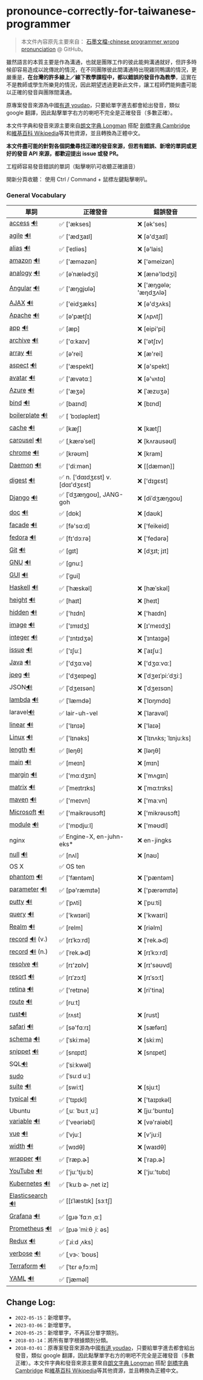# pronounce-correctly-for-taiwanese-programmer

> 本文件內容原先主要來自： [石墨文檔-chinese programmer wrong pronunciation](https://github.com/shimohq/chinese-programmer-wrong-pronunciation) @ GitHub。

雖然語言的本質主要是作為溝通，也就是團隊工作的彼此能夠溝通就好，但許多時候卻容易造成以訛傳訛的情況，在不同團隊彼此間溝通時出現雞同鴨講的情況，更嚴重是，**在台灣的許多線上／線下教學課程中，都以錯誤的發音作為教學**，這實在不是教師或學生所樂見的情況，因此期望透過更新此文件，讓工程師們能夠盡可能以正確的發音與團隊間溝通。

原專案發音來源為中國[有道 youdao](https://www.youdao.com/)，只要給單字進去都會給出發音，類似 google 翻譯，因此點擊單字右方的喇吧不完全是正確發音（多數正確）。

本文件字典和發音來源主要來自[朗文字典 Longman](https://www.ldoceonline.com/) 搭配 [劍橋字典 Cambridge](https://dictionary.cambridge.org/zht/) 和[維基百科 Wikipedia](https://www.wikipedia.org/)等其他資源，並且轉換為正體中文。

**本文件盡可能的針對各個詞彙尋找正確的發音來源，但若有錯誤、新增的單詞或更好的發音 API 來源，都歡迎提出 issue 或發 PR。**

工程師容易發音錯誤的單詞（點擊喇叭可收聽正確讀音）

開新分頁收聽： 使用 Ctrl / Command + 鼠標左鍵點擊喇叭。

### General Vocabulary

| 單詞                                                                                                                                                                                                                             | 正確發音                        | 錯誤發音               |
| -------------------------------------------------------------------------------------------------------------------------------------------------------------------------------------------------------------------------------- | ------------------------------- | ---------------------- |
| [access](https://www.ldoceonline.com/dictionary/access) [🔊](https://www.ldoceonline.com/media/english/ameProns/access1.mp3)                                                                                                      | ✅ ['ækses]                      | ❌ [ək'ses]             |
| [agile](https://www.ldoceonline.com/dictionary/agile) [🔊](https://www.ldoceonline.com/media/english/ameProns/agile.mp3)                                                                                                          | ✅ ['ædʒaɪl]                     | ❌ [ə'dʒaɪl]            |
| [alias](https://www.ldoceonline.com/dictionary/alias) [🔊](https://www.ldoceonline.com/media/english/ameProns/alias1.mp3)                                                                                                         | ✅ [ˈeɪliəs]                     | ❌ [ə'lais]             |
| [amazon](https://www.ldoceonline.com/dictionary/amazon) [🔊](https://www.ldoceonline.com/media/english/ameProns/amazon_n.mp3)                                                                                                     | ✅ ['æməzən]                     | ❌ ['əmeizən]           |
| [analogy](https://www.ldoceonline.com/dictionary/analogy) [🔊](https://www.ldoceonline.com/media/english/ameProns/analogy.mp3)                                                                                                    | ✅ [əˈnælədʒi]                   | ❌ [ænə'lɒdʒi]          |
| [Angular](https://www.ldoceonline.com/dictionary/Angular) [🔊](https://www.ldoceonline.com/media/english/ameProns/angular.mp3)                                                                                                    | ✅ ['æŋgjʊlə]                    | ❌ ['æŋɡələ; 'æŋdʒʌlə]  |
| [AJAX](https://www.ldoceonline.com/dictionary/AJAX) [🔊](https://www.ldoceonline.com/media/english/ameProns/lpd_ajax.mp3)                                                                                                         | ✅ ['eidʒæks]                    | ❌ [ə'dʒʌks]            |
| [Apache](https://www.ldoceonline.com/dictionary/Apache) [🔊](https://www.ldoceonline.com/media/english/ameProns/apache.mp3)                                                                                                       | ✅ [ə'pætʃɪ]                     | ❌ [ʌpʌtʃ]              |
| [app](https://www.ldoceonline.com/dictionary/app) [🔊](https://www.ldoceonline.com/media/english/ameProns/ld5_app.mp3)                                                                                                            | ✅ [æp]                          | ❌ [eipi'pi]            |
| [archive](https://www.ldoceonline.com/dictionary/archive) [🔊](https://www.ldoceonline.com/media/english/ameProns/laadarchive.mp3)                                                                                                | ✅ ['ɑːkaɪv]                     | ❌ ['ətʃɪv]             |
| [array](https://www.ldoceonline.com/dictionary/array) [🔊](https://www.ldoceonline.com/media/english/ameProns/array1.mp3)                                                                                                         | ✅ [ə'rei]                       | ❌ [æ'rei]              |
| [aspect](https://www.ldoceonline.com/dictionary/aspect) [🔊](https://www.ldoceonline.com/media/english/ameProns/aspect.mp3)                                                                                                       | ✅ ['æspekt]                     | ❌ [ə'spekt]            |
| [avatar](https://www.ldoceonline.com/dictionary/avatar) [🔊](https://www.ldoceonline.com/media/english/ameProns/avatar.mp3)                                                                                                       | ✅ ['ævətɑː]                     | ❌ [ə'vʌtɑ]             |
| [Azure](https://www.ldoceonline.com/dictionary/Azure) [🔊](https://www.ldoceonline.com/media/english/ameProns/azure.mp3)                                                                                                          | ✅ ['æʒə]                        | ❌ [ˈæzʊʒə]             |
| [bind](https://www.ldoceonline.com/dictionary/bind) [🔊](https://www.ldoceonline.com/media/english/ameProns/bind1.mp3)                                                                                                            | ✅ [baɪnd]                       | ❌ [bɪnd]               |
| [boilerplate](https://www.ldoceonline.com/dictionary/boilerplate) [🔊](https://www.ldoceonline.com/media/english/ameProns/ld42boilerplate.mp3)                                                                                    | ✅ [ ˈbɔɪləpleɪt]                |                        |
| [cache](https://www.ldoceonline.com/dictionary/cache) [🔊](https://www.ldoceonline.com/media/english/ameProns/cache.mp3)                                                                                                          | ✅ [kæʃ]                         | ❌ [kætʃ]               |
| [carousel](https://www.ldoceonline.com/dictionary/carousel) [🔊](https://www.ldoceonline.com/media/english/ameProns/carousel.mp3)                                                                                                 | ✅ [ˌkærəˈsel]                   | ❌ [kʌrausəʊl]          |
| [chrome](https://www.ldoceonline.com/dictionary/chrome) [🔊](https://www.ldoceonline.com/media/english/ameProns/chrome.mp3)                                                                                                       | ✅ [krəʊm]                       | ❌ [kram]               |
| [Daemon](https://www.ldoceonline.com/dictionary/Daemon) [🔊](https://www.ldoceonline.com/media/english/ameProns/daemon.mp3)                                                                                                       | ✅ ['diːmən]                     | ❌ [[dæmən]]            |
| [digest](https://www.ldoceonline.com/dictionary/digest) [🔊](https://www.ldoceonline.com/media/english/ameProns/l3digest.mp3)                                                                                                     | ✅ n. ['dɑɪdʒɛst] v. [dɑɪ'dʒɛst] | ❌ ['dɪgɛst]            |
| [Django](https://www.djangoproject.com/start/overview/) [🔊](https://www.google.com/search?q=django+pronunciation&oq=django+pronunciation&aqs=chrome.0.69i59j0i512l2j0i8i30l5j0i8i15i30j0i5i30.6418j0j7&sourceid=chrome&ie=UTF-8) | ✅ [ˈdʒæŋɡoʊ], JANG-goh          | ❌ [diˈdʒæŋɡoʊ]         |
| [doc](https://www.ldoceonline.com/dictionary/doc) [🔊](https://www.ldoceonline.com/media/english/ameProns/doc.mp3)                                                                                                                | ✅ [dɒk]                         | ❌ [daʊk]               |
| [facade](https://www.ldoceonline.com/dictionary/facade) [🔊](https://www.ldoceonline.com/media/english/ameProns/laadfacade.mp3)                                                                                                   | ✅ [fə'sɑːd]                     | ❌ ['feikeid]           |
| [fedora](https://www.ldoceonline.com/dictionary/fedora) [🔊](https://www.ldoceonline.com/media/english/ameProns/ld41fedora.mp3)                                                                                                   | ✅ [fɪ'dɔːrə]                    | ❌ ['fedərə]            |
| [Git](https://www.ldoceonline.com/dictionary/Git) [🔊](https://www.ldoceonline.com/media/english/ameProns/ld41git.mp3)                                                                                                            | ✅ [ɡɪt]                         | ❌ [dʒɪt; jɪt]          |
| [GNU](https://www.ldoceonline.com/dictionary/gnu) [🔊](https://upload.wikimedia.org/wikipedia/commons/2/24/En-gnu.ogg)                                                                                                            | ✅ [gnu:]                        |                        |
| [GUI](https://www.ldoceonline.com/dictionary/gui) [🔊](https://www.ldoceonline.com/media/english/breProns/ld42gui.mp3)                                                                                                            | ✅ [ˈɡui]                        |                        |
| [Haskell](https://wiki.haskell.org/Introduction) [🔊](https://ssl.gstatic.com/dictionary/static/pronunciation/2022-03-02/audio/ha/haskell_en_us_1.mp3)                                                                            | ✅ [ˈhæskəl]                     | ❌ [hæˈskəl]            |
| [height](https://www.ldoceonline.com/dictionary/height) [🔊](https://www.ldoceonline.com/media/english/ameProns/height.mp3)                                                                                                       | ✅ [haɪt]                        | ❌ [heɪt]               |
| [hidden](https://www.ldoceonline.com/dictionary/hidden) [🔊](https://www.ldoceonline.com/media/english/ameProns/laadhidden.mp3)                                                                                                   | ✅ ['hɪdn]                       | ❌ ['haɪdn]             |
| [image](https://www.ldoceonline.com/dictionary/image) [🔊](https://www.ldoceonline.com/media/english/ameProns/image.mp3)                                                                                                          | ✅ ['ɪmɪdʒ]                      | ❌ [ɪ'meɪdʒ]            |
| [integer](https://www.ldoceonline.com/dictionary/integer) [🔊](https://www.ldoceonline.com/media/english/ameProns/integer.mp3)                                                                                                    | ✅ ['ɪntɪdʒə]                    | ❌ [ˈɪntaɪgə]           |
| [issue](https://www.ldoceonline.com/dictionary/issue) [🔊](https://www.ldoceonline.com/media/english/ameProns/issue1.mp3)                                                                                                         | ✅ ['ɪʃuː]                       | ❌ [ˈaɪʃuː]             |
| [Java](https://www.ldoceonline.com/dictionary/java) [🔊](https://www.ldoceonline.com/media/english/ameProns/laadjava.mp3)                                                                                                         | ✅ ['dʒɑːvə]                     | ❌ ['dʒɑːvɑː]           |
| [jpeg](https://dictionary.cambridge.org/zht/%E8%A9%9E%E5%85%B8/%E8%8B%B1%E8%AA%9E/jpeg) [🔊](https://dictionary.cambridge.org/zht/media/english/us_pron/c/cus/cus01/cus01083.mp3)                                                 | ✅ ['dʒeɪpeɡ]                    | ❌ [ˈdʒeɪˈpi:ˈdʒiː]     |
| JSON[🔊](https://www.youtube.com/watch?v=zhVdWQWKRqM)                                                                                                                                                                             | ✅ [ˈdʒeɪsən]                    | ❌ [ˈdʒeɪsɑn]           |
| [lambda](https://dictionary.cambridge.org/zht/%E8%A9%9E%E5%85%B8/%E8%8B%B1%E8%AA%9E/lambda) [🔊](https://dictionary.cambridge.org/zht/media/english/uk_pron/e/epd/epd16/epd16674.mp3)                                             | ✅ [ˈlæmdə]                      | ❌ [ˈlɒŋmdɑ]            |
| laravel[🔊](https://audio00.forvo.com/audios/mp3/l/z/lz_9294055_39_2289308_1.mp3)                                                                                                                                                 | ✅ lair-uh-vel                   | ❌ [ˈlaravəl]           |
| [linear](https://www.ldoceonline.com/dictionary/linear) [🔊](https://www.ldoceonline.com/media/english/ameProns/linear.mp3)                                                                                                       | ✅ ['lɪnɪə]                      | ❌ ['laɪə]              |
| [Linux](https://dictionary.cambridge.org/zht/%E8%A9%9E%E5%85%B8/%E8%8B%B1%E8%AA%9E/linux?q=Linux) [🔊](https://dictionary.cambridge.org/zht/media/english/us_pron/e/eus/eus17/eus17029.mp3)                                       | ✅ ['lɪnəks]                     | ❌ [ˈlɪnʌks; ˈlɪnjuːks] |
| [length](https://www.ldoceonline.com/dictionary/length) [🔊](https://www.ldoceonline.com/media/english/ameProns/length.mp3)                                                                                                       | ✅ [leŋθ]                        | ❌ [ləŋθ]               |
| [main](https://www.ldoceonline.com/dictionary/main) [🔊](https://www.ldoceonline.com/media/english/ameProns/main1.mp3)                                                                                                            | ✅ [meɪn]                        | ❌ [mɪn]                |
| [margin](https://www.ldoceonline.com/dictionary/margin) [🔊](https://www.ldoceonline.com/media/english/ameProns/margin.mp3)                                                                                                       | ✅ ['mɑːdʒɪn]                    | ❌ ['mʌgɪn]             |
| [matrix](https://www.ldoceonline.com/dictionary/matrix) [🔊](https://www.ldoceonline.com/media/english/ameProns/matrix.mp3)                                                                                                       | ✅ [ˈmeɪtrɪks]                   | ❌ [ˈmɑ:trɪks]          |
| [maven](https://www.ldoceonline.com/dictionary/maven) [🔊](https://www.ldoceonline.com/media/english/ameProns/maven.mp3)                                                                                                          | ✅ ['meɪvn]                      | ❌ ['maːvn]             |
| [Microsoft](https://www.ldoceonline.com/dictionary/microsoft) [🔊](https://www.ldoceonline.com/media/english/ameProns/lpd_microsoft.mp3)                                                                                          | ✅ ['maikrəusɔft]                | ❌ ['mikrəusɔft]        |
| [module](https://www.ldoceonline.com/dictionary/module) [🔊](https://www.ldoceonline.com/media/english/ameProns/module.mp3)                                                                                                       | ✅ ['mɒdjuːl]                    | ❌ ['məʊdl]             |
| nginx                                                                                                                                                                                                                            | ✅ Engine-X, en-juhn-eks\*       | ❌ en-jingks            |
| [null](https://www.ldoceonline.com/dictionary/null) [🔊](https://www.ldoceonline.com/media/english/ameProns/null.mp3)                                                                                                             | ✅ [nʌl]                         | ❌ [naʊ]                |
| OS X                                                                                                                                                                                                                             | ✅ OS ten                        |                        |
| [phantom](https://www.ldoceonline.com/dictionary/phantom) [🔊](https://www.ldoceonline.com/media/english/ameProns/phantom.mp3)                                                                                                    | ✅ ['fæntəm]                     | ❌ ['pæntəm]            |
| [parameter](https://www.ldoceonline.com/dictionary/parameter) [🔊](https://www.ldoceonline.com/media/english/ameProns/parameter.mp3)                                                                                              | ✅ [pə'ræmɪtə]                   | ❌ ['pærəmɪtə]          |
| [putty](https://www.ldoceonline.com/dictionary/putty) [🔊](https://www.ldoceonline.com/media/english/ameProns/putty.mp3)                                                                                                          | ✅ [ˈpʌti]                       | ❌ [ˈpuːti]             |
| [query](https://www.ldoceonline.com/dictionary/query) [🔊](https://www.ldoceonline.com/media/english/ameProns/query1.mp3)                                                                                                         | ✅ ['kwɪəri]                     | ❌ ['kwaɪri]            |
| [Realm](https://www.ldoceonline.com/dictionary/realm) [🔊](https://www.ldoceonline.com/media/english/ameProns/realm.mp3)                                                                                                          | ✅ [relm]                        | ❌ [riəlm]              |
| [record](https://www.ldoceonline.com/dictionary/record) [🔊](https://www.ldoceonline.com/media/english/ameProns/l3record2.mp3) (v.)                                                                                               | ✅ [rɪˈkɔːrd]                    | ❌ [ˈrek.ɚd]            |
| [record](https://www.ldoceonline.com/dictionary/record) [🔊](https://www.ldoceonline.com/media/english/ameProns/l3record.mp3) (n.)                                                                                                | ✅ [ˈrek.ɚd]                     | ❌ [rɪˈkɔːrd]           |
| [resolve](https://www.ldoceonline.com/dictionary/resolve) [🔊](https://www.ldoceonline.com/media/english/ameProns/resolve1.mp3)                                                                                                   | ✅ [rɪ'zɒlv]                     | ❌ [rɪ'səʊvd]           |
| [resort](https://www.ldoceonline.com/dictionary/resort) [🔊](https://www.ldoceonline.com/media/english/ameProns/resort1.mp3)                                                                                                      | ✅ [rɪˈzɔ:t]                     | ❌ [rɪˈsɔ:t]            |
| [retina](https://www.ldoceonline.com/dictionary/retina) [🔊](https://www.ldoceonline.com/media/english/ameProns/retina.mp3)                                                                                                       | ✅ ['retɪnə]                     | ❌ [ri'tina]            |
| [route](https://www.ldoceonline.com/dictionary/route) [🔊](https://www.ldoceonline.com/media/english/ameProns/route1.mp3)                                                                                                         | ✅ [ruːt]                        |                        |
| [rust](https://www.ldoceonline.com/dictionary/rust)[🔊](https://www.ldoceonline.com/media/english/ameProns/rust1.mp3)                                                                                                             | ✅ [rʌst]                        | ❌ [rust]               |
| [safari](https://www.ldoceonline.com/dictionary/safari) [🔊](https://www.ldoceonline.com/media/english/ameProns/safari1.mp3)                                                                                                      | ✅ [sə'fɑːrɪ]                    | ❌ [sæfərɪ]             |
| [schema](https://www.ldoceonline.com/dictionary/schema) [🔊](https://www.ldoceonline.com/media/english/ameProns/schema.mp3?version=1.2.57)                                                                                        | ✅ [ˈskiːmə]                     | ❌ [skiːm]              |
| [snippet](https://www.ldoceonline.com/dictionary/snippet) [🔊](https://www.ldoceonline.com/media/english/ameProns/snippet.mp3)                                                                                                    | ✅ [snɪpɪt]                      | ❌ [snɪpet]             |
| SQL[🔊](https://www.ldoceonline.com/media/english/ameProns/sequel.mp3)                                                                                                                                                            | ✅ [ˈsiːkwəl]                    |                        |
| [sudo](https://www.linux.com/training-tutorials/linux-101-introduction-sudo/)                                                                                                                                                    | ✅ [ˈsuːd uː]                    |                        |
| [suite](https://www.ldoceonline.com/dictionary/suite) [🔊](https://www.ldoceonline.com/media/english/ameProns/suite.mp3)                                                                                                          | ✅ [swiːt]                       | ❌ [sjuːt]              |
| [typical](https://www.ldoceonline.com/dictionary/typical) [🔊](https://www.ldoceonline.com/media/english/ameProns/typical.mp3)                                                                                                    | ✅ ['tɪpɪkl]                     | ❌ ['taɪpɪkəl]          |
| Ubuntu                                                                                                                                                                                                                           | ✅ [ˌuː ˈbuːt ˌuː]               | ❌ [juː'bʊntʊ]          |
| [variable](https://www.ldoceonline.com/dictionary/vairable) [🔊](https://www.ldoceonline.com/media/english/ameProns/l3variable.mp3)                                                                                               | ✅ ['veəriəbl]                   | ❌ [və'raiəbl]          |
| [vue](https://vuejs.org/guide/introduction.html#what-is-vue) [🔊](http://dict.youdao.com/dictvoice?audio=vue&type=1)                                                                                                              | ✅ [ˈvjuː]                       | ❌ [v'ju:i]             |
| [width](https://www.ldoceonline.com/dictionary/width) [🔊](https://www.ldoceonline.com/media/english/ameProns/width.mp3)                                                                                                          | ✅ [wɪdθ]                        | ❌ [waɪdθ]              |
| [wrapper](https://www.ldoceonline.com/dictionary/wrapper) [🔊](https://www.ldoceonline.com/media/english/ameProns/wrapper.mp3)                                                                                                    | ✅ [ˈræp.ɚ]                      | ❌ [ˈrap.ɚ]             |
| [YouTube](https://www.ldoceonline.com/dictionary/youtube) [🔊](https://www.ldoceonline.com/media/english/ameProns/lpd_youtube.mp3)                                                                                                | ✅ ['juː'tjuːb]                  | ❌ ['juː'tʊbɪ]          |
| [Kubernetes](https://ubuntu.com/kubernetes/what-is-kubernetes) [🔊](https://www.youtube.com/watch?v=kTzuEB82hFs&t=16s)                                                                                                            | ✅ [ˈkuːb ə˞ ˌnet iz]            |                        |
| [Elasticsearch](https://www.elastic.co/what-is/elasticsearch) [🔊](https://www.youtube.com/watch?v=z71Tl2ikwik)                                                                                                                   | ✅ [[ɪˈlæstɪk] [sɜːtʃ]                            |                        |
| [Grafana](https://grafana.com/docs/grafana/latest/introduction/) [🔊](https://ssl.gstatic.com/dictionary/static/pronunciation/2022-03-02/audio/gr/grafana_en_us_1.mp3)                                                            | ✅ [gɹə ˈfɑːn ˌɑː]               |                        |
| [Prometheus](https://prometheus.io/docs/introduction/overview/) [🔊](https://ssl.gstatic.com/dictionary/static/pronunciation/2022-03-02/audio/pr/prometheus_en_us_1.mp3)                                                          | ✅ [pɹə ˈmiːθ ˌiː əs]            |                        |
| [Redux](https://redux.js.org/) [🔊](https://ssl.gstatic.com/dictionary/static/pronunciation/2022-03-02/audio/re/redux_en_us_1.mp3)                                                                                                | ✅ [ˈɹiːd ˌʌks]                  |                        |
| [verbose](https://www.ldoceonline.com/dictionary/verbose) [🔊](https://www.ldoceonline.com/media/english/breProns/verbose0205.mp3?version=1.2.57)                                                                                 | ✅ [ˌvɜ˞ː ˈboʊs]                 |                        |
| [Terraform](https://www.terraform.io/intro/index.html) [🔊](https://ssl.gstatic.com/dictionary/static/pronunciation/2022-03-02/audio/te/terraform_en_us_1.mp3)                                                                    | ✅ [ˈtɛr əˌfɔːm]                 |                        |
| [YAML](https://yaml.org/) [🔊](https://youtu.be/uCeWRDkwuFI)                                                                    | ✅ [ˈjæməl]                 |                        |


## Change Log:
- `2022-05-15`：新增單字。
- `2023-03-06`：新增單字。
- `2020-05-25`：新增單字，不再區分單字類別。
- `2018-03-14`：將所有單字根據類別分類。
- `2018-03-01`：原專案發音來源為中國[有道 youdao](https://www.youdao.com/)，只要給單字進去都會給出發音，類似 google 翻譯，因此點擊單字右方的喇吧不完全是正確發音（多數正確）。本文件字典和發音來源主要來自[朗文字典 Longman](https://www.ldoceonline.com/) 搭配 [劍橋字典 Cambridge](https://dictionary.cambridge.org/zht/) 和[維基百科 Wikipedia](https://www.wikipedia.org/)等其他資源，並且轉換為正體中文。
